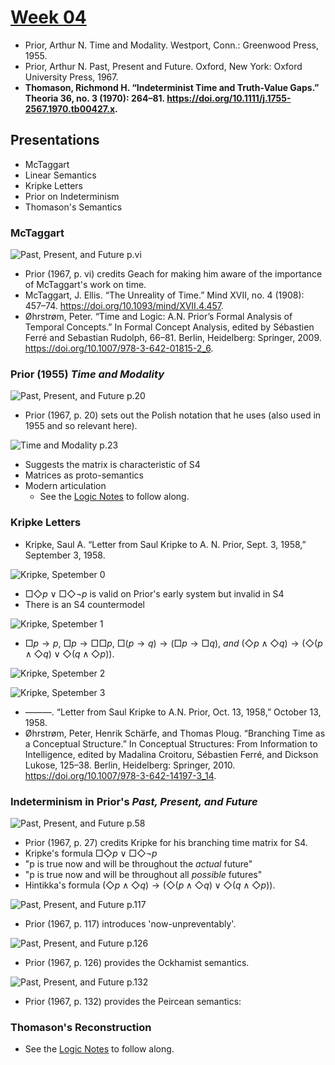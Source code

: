 # [Week 04](https://github.com/benbrastmckie/ModalHistory/tree/master?tab=readme-ov-file#week-04-prior-and-thomason-mar-3)

- Prior, Arthur N. Time and Modality. Westport, Conn.: Greenwood Press, 1955.
- Prior, Arthur N. Past, Present and Future. Oxford, New York: Oxford University Press, 1967.
- **Thomason, Richmond H. “Indeterminist Time and Truth-Value Gaps.” Theoria 36, no. 3 (1970): 264–81. https://doi.org/10.1111/j.1755-2567.1970.tb00427.x.**

## Presentations

- McTaggart
- Linear Semantics
- Kripke Letters
- Prior on Indeterminism
- Thomason's Semantics

### McTaggart

![Past, Present, and Future p.vi](assets/Prior_vi.png)

- Prior (1967, p. vi) credits Geach for making him aware of the importance of McTaggart's work on time.
- McTaggart, J. Ellis. “The Unreality of Time.” Mind XVII, no. 4 (1908): 457–74. https://doi.org/10.1093/mind/XVII.4.457.
- Øhrstrøm, Peter. “Time and Logic: A.N. Prior’s Formal Analysis of Temporal Concepts.” In Formal Concept Analysis, edited by Sébastien Ferré and Sebastian Rudolph, 66–81. Berlin, Heidelberg: Springer, 2009. https://doi.org/10.1007/978-3-642-01815-2_6.

### Prior (1955) _Time and Modality_ 

![Past, Present, and Future p.20](assets/Prior_20.png)

- Prior (1967, p. 20) sets out the Polish notation that he uses (also used in 1955 and so relevant here).

![Time and Modality p.23](assets/Prior_TM_23.png)

- Suggests the matrix is characteristic of S4
- Matrices as proto-semantics
- Modern articulation
  - See the [Logic Notes](https://github.com/benbrastmckie/LogicNotes/blob/main/LogicNotesCurrent.pdf) to follow along.

### Kripke Letters

- Kripke, Saul A. “Letter from Saul Kripke to A. N. Prior, Sept. 3, 1958,” September 3, 1958.

![Kripke, Spetember 0](assets/Kripke_Sept0.png)

- $\Box\Diamond p \vee \Box\Diamond\neg p$ is valid on Prior's early system but invalid in S4
- There is an S4 countermodel

![Kripke, Spetember 1](assets/Kripke_Sept1.png)

- $\Box p \rightarrow p$, $\Box p \rightarrow \Box\Box p$, $\Box(p \rightarrow q) \rightarrow (\Box p \rightarrow \Box q)$, _and_ $(\Diamond p \wedge \Diamond q) \rightarrow (\Diamond(p \wedge \Diamond q) \vee \Diamond(q \wedge \Diamond p))$.

![Kripke, Spetember 2](assets/Kripke_Sept2.png)

![Kripke, Spetember 3](assets/Kripke_Sept3.png)

- ———. “Letter from Saul Kripke to A.N. Prior, Oct. 13, 1958,” October 13, 1958.
- Øhrstrøm, Peter, Henrik Schärfe, and Thomas Ploug. “Branching Time as a Conceptual Structure.” In Conceptual Structures: From Information to Intelligence, edited by Madalina Croitoru, Sébastien Ferré, and Dickson Lukose, 125–38. Berlin, Heidelberg: Springer, 2010. https://doi.org/10.1007/978-3-642-14197-3_14.

### Indeterminism in Prior's _Past, Present, and Future_

![Past, Present, and Future p.58](assets/Prior_58.png)

- Prior (1967, p. 27) credits Kripke for his branching time matrix for S4.
- Kripke's formula $\Box\Diamond p \vee \Box\Diamond\neg p$
- "p is true now and will be throughout the _actual_ future"
- "p is true now and will be throughout all _possible_ futures"
- Hintikka's formula $(\Diamond p \wedge \Diamond q) \rightarrow (\Diamond(p \wedge \Diamond q) \vee \Diamond(q \wedge \Diamond p))$.

![Past, Present, and Future p.117](assets/Prior_117.png)

- Prior (1967, p. 117) introduces 'now-unpreventably'.

![Past, Present, and Future p.126](assets/Prior_126.png)

- Prior (1967, p. 126) provides the Ockhamist semantics.

![Past, Present, and Future p.132](assets/Prior_132.png)

- Prior (1967, p. 132) provides the Peircean semantics:

### Thomason's Reconstruction

- See the [Logic Notes](https://github.com/benbrastmckie/LogicNotes/blob/main/LogicNotesCurrent.pdf) to follow along.

